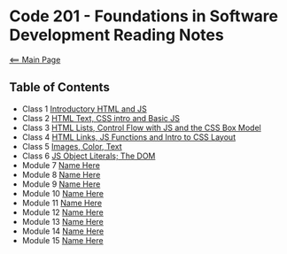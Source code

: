 # Code 201 - Foundations in Software Development Reading Notes

[<== Main Page](../README.md)

## Table of Contents

- Class 1 [Introductory HTML and JS](class-01.md)
- Class 2 [HTML Text, CSS intro and Basic JS](class-02.md)
- Class 3 [HTML Lists, Control Flow with JS and the CSS Box Model](class-03.md)
- Class 4 [HTML Links, JS Functions and Intro to CSS Layout](class-04.md)
- Class 5 [Images, Color, Text](class-05.md)
- Class 6 [JS Object Literals; The DOM](class-06.md)
- Module 7 [Name Here](address)
- Module 8 [Name Here](address)
- Module 9 [Name Here](address)
- Module 10 [Name Here](address)
- Module 11 [Name Here](address)
- Module 12 [Name Here](address)
- Module 13 [Name Here](address)
- Module 14 [Name Here](address)
- Module 15 [Name Here](address)
